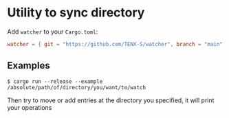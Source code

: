 # Utility to sync directory

Add `watcher` to your `Cargo.toml`:
```toml
watcher = { git = "https://github.com/TENX-S/watcher", branch = "main" }
```
## Examples

```shell
$ cargo run --release --example /absolute/path/of/directory/you/want/to/watch
```

Then try to move or add entries at the directory you specified, it will print your operations
